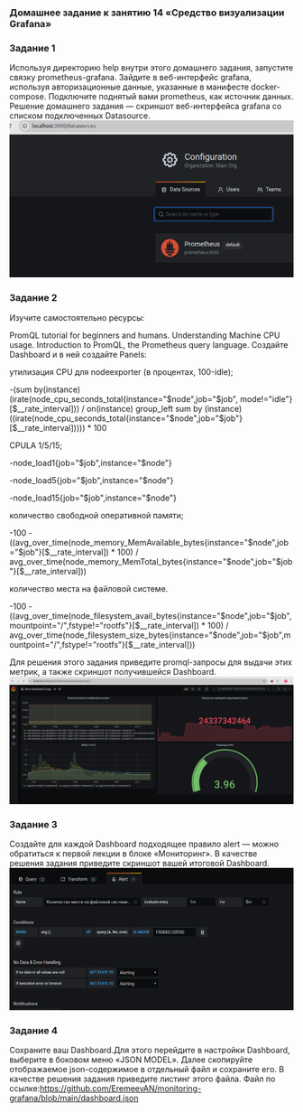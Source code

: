 ### Домашнее задание к занятию 14 «Средство визуализации Grafana»
### Задание 1
Используя директорию help внутри этого домашнего задания, запустите связку prometheus-grafana.
Зайдите в веб-интерфейс grafana, используя авторизационные данные, указанные в манифесте docker-compose.
Подключите поднятый вами prometheus, как источник данных.
Решение домашнего задания — скриншот веб-интерфейса grafana со списком подключенных Datasource.
![image](https://github.com/EremeevAN/monitoring-grafana/blob/main/1.png)
### Задание 2
Изучите самостоятельно ресурсы:

PromQL tutorial for beginners and humans.
Understanding Machine CPU usage.
Introduction to PromQL, the Prometheus query language.
Создайте Dashboard и в ней создайте Panels:

утилизация CPU для nodeexporter (в процентах, 100-idle);

-(sum by(instance) (irate(node_cpu_seconds_total{instance="$node",job="$job", mode!="idle"}[$__rate_interval])) / on(instance) group_left sum by (instance)((irate(node_cpu_seconds_total{instance="$node",job="$job"}[$__rate_interval])))) * 100

CPULA 1/5/15;

-node_load1{job="$job",instance="$node"}

-node_load5{job="$job",instance="$node"}

-node_load15{job="$job",instance="$node"}

количество свободной оперативной памяти;

-100 - ((avg_over_time(node_memory_MemAvailable_bytes{instance="$node",job="$job"}[$__rate_interval]) * 100) / avg_over_time(node_memory_MemTotal_bytes{instance="$node",job="$job"}[$__rate_interval]))

количество места на файловой системе.

-100 - ((avg_over_time(node_filesystem_avail_bytes{instance="$node",job="$job",mountpoint="/",fstype!="rootfs"}[$__rate_interval]) * 100) / avg_over_time(node_filesystem_size_bytes{instance="$node",job="$job",mountpoint="/",fstype!="rootfs"}[$__rate_interval]))

Для решения этого задания приведите promql-запросы для выдачи этих метрик, а также скриншот получившейся Dashboard.
![image](https://github.com/EremeevAN/monitoring-grafana/blob/main/2.png)
### Задание 3
Создайте для каждой Dashboard подходящее правило alert — можно обратиться к первой лекции в блоке «Мониторинг».
В качестве решения задания приведите скриншот вашей итоговой Dashboard.
![image](https://github.com/EremeevAN/monitoring-grafana/blob/main/3.png)
### Задание 4
Сохраните ваш Dashboard.Для этого перейдите в настройки Dashboard, выберите в боковом меню «JSON MODEL». Далее скопируйте отображаемое json-содержимое в отдельный файл и сохраните его.
В качестве решения задания приведите листинг этого файла.
Файл по ссылке:https://github.com/EremeevAN/monitoring-grafana/blob/main/dashboard.json
